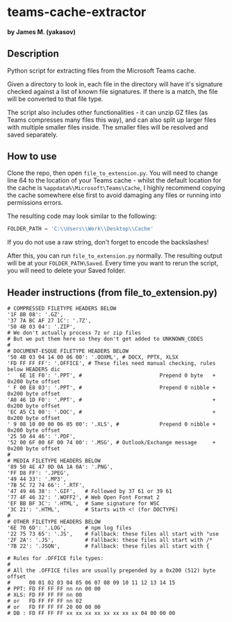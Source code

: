 # teams-cache-extractor

#### by James M. (yakasov)

## Description

Python script for extracting files from the Microsoft Teams cache.

Given a directory to look in, each file in the directory will have it's signature
checked against a list of known file signatures. If there is a match, the file
will be converted to that file type.

The script also includes other functionalities - it can unzip GZ files (as Teams
compresses many files this way), and can also split up larger files with multiple
smaller files inside. The smaller files will be resolved and saved separately.

## How to use

Clone the repo, then open `file_to_extension.py`. You will need to change line 64
to the location of your Teams cache - whilst the default location for the cache is
`%appdata%\Microsoft\Teams\Cache`, I highly recommend copying the cache somewhere
else first to avoid damaging any files or running into permissions errors.

The resulting code may look similar to the following:

```python
FOLDER_PATH = 'C:\\Users\\Work\\Desktop\\Cache'
```

If you do not use a raw string, don't forget to encode the backslashes!

After this, you can run `file_to_extension.py` normally. The resulting output will
be at your `FOLDER_PATH\Saved`. Every time you want to rerun the script, you will
need to delete your Saved folder.

## Header instructions (from file_to_extension.py)

```
# COMPRESSED FILETYPE HEADERS BELOW
'1F 8B 08': '.GZ',
'37 7A BC AF 27 1C': '.7Z',
'50 4B 03 04': '.ZIP',
# We don't actually process 7z or zip files
# But we put them here so they don't get added to UNKNOWN_CODES
#
# DOCUMENT-ESQUE FILETYPE HEADERS BELOW
'50 4B 03 04 14 00 06 00': '.OOXML', # DOCX, PPTX, XLSX
'FD FF FF FF': '.OFFICE', # These files need manual checking, rules below HEADERS dic
'   6E 1E F0': '.PPT', #                         Prepend 0 byte   + 0x200 byte offset
' F 00 E8 03': '.PPT', #                         Prepend 0 nibble + 0x200 byte offset
'A0 46 1D F0': '.PPT', #                                          + 0x200 byte offset
'EC A5 C1 00': '.DOC', #                                          + 0x200 byte offset
' 9 08 10 00 00 06 05 00': '.XLS', #             Prepend 0 nibble + 0x200 byte offset
'25 50 44 46': '.PDF',
'52 00 6F 00 6F 00 74 00': '.MSG', # Outlook/Exchange message     + 0x200 byte offset
#
# MEDIA FILETYPE HEADERS BELOW
'89 50 4E 47 0D 0A 1A 0A': '.PNG',
'FF D8 FF': '.JPEG',
'49 44 33': '.MP3',
'7B 5C 72 74 66': '.RTF',
'47 49 46 38': '.GIF',   # Followed by 37 61 or 39 61
'77 4F 46 32': '.WOFF2', # Web Open Font Format 2
'EF BB BF 3C': '.HTML',  # Same signature for WSC
'3C 21': '.HTML',        # Starts with <! (for DOCTYPE)
#
# OTHER FILETYPE HEADERS BELOW
'6E 70 6D': '.LOG',      # npm log files
'22 75 73 65': '.JS',    # Fallback: these files all start with "use
'2F 2A': '.JS',          # Fallback: these files all start with /*
'7B 22': '.JSON',        # Fallback: these files all start with {

# Rules for .OFFICE file types:
#
# All the .OFFICE files are usually prepended by a 0x200 (512) byte offset
#      00 01 02 03 04 05 06 07 08 09 10 11 12 13 14 15
# PPT: FD FF FF FF nn nn 00 00
# XLS: FD FF FF FF nn 00
# or   FD FF FF FF nn 02
# or   FD FF FF FF 20 00 00 00
# DB : FD FF FF FF xx xx xx xx xx xx xx xx 04 00 00 00
```
